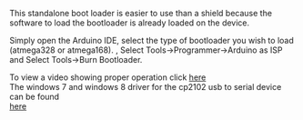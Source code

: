 This standalone boot loader is easier to use than a shield because the software 
to load the bootloader is already loaded on the device.

Simply open the Arduino IDE, select the type of bootloader you wish to load (atmega328 or atmega168).
, Select Tools->Programmer->Arduino as ISP and 
Select Tools->Burn Bootloader.

To view a video showing proper operation click <a href="http://youtu.be/JTGEk-1ROrI">here</a><br>
The windows 7 and windows 8 driver for the cp2102 usb to serial device can be found <br>
  <a href="http://www.silabs.com/Support%20Documents/Software/CP210x_VCP_Windows.zip">here</a>